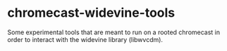 chromecast-widevine-tools
=========================

Some experimental tools that are meant to run on a rooted chromecast in order to interact with the widevine library (libwvcdm).
